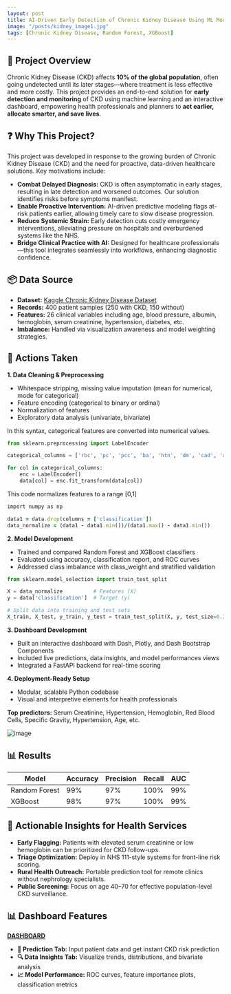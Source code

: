 ```yaml
---
layout: post
title: AI-Driven Early Detection of Chronic Kidney Disease Using ML Models
image: "/posts/kidney_image1.jpg"
tags: [Chronic Kidney Disease, Random Forest, XGBoost]
---
```


## 📍 Project Overview
Chronic Kidney Disease (CKD) affects **10% of the global population**, often going undetected until its later stages—where treatment is less effective and more costly. 
This project provides an end-to-end solution for **early detection and monitoring** of CKD using machine learning and an interactive dashboard, empowering health professionals and planners to **act earlier, 
allocate smarter, and save lives**.

## ❓ Why This Project?
This project was developed in response to the growing burden of Chronic Kidney Disease (CKD) and the need for proactive, data-driven healthcare solutions. Key motivations include:
- **Combat Delayed Diagnosis:** CKD is often asymptomatic in early stages, resulting in late detection and worsened outcomes. Our solution identifies risks before symptoms manifest.
- **Enable Proactive Intervention:** AI-driven predictive modeling flags at-risk patients earlier, allowing timely care to slow disease progression.
- **Reduce Systemic Strain:** Early detection cuts costly emergency interventions, alleviating pressure on hospitals and overburdened systems like the NHS.
- **Bridge Clinical Practice with AI:** Designed for healthcare professionals—this tool integrates seamlessly into workflows, enhancing diagnostic confidence.

## 📦 Data Source
- **Dataset:** [Kaggle Chronic Kidney Disease Dataset](https://www.kaggle.com/datasets/yasserhessein/chronic-kidney-disease)
- **Records:** 400 patient samples (250 with CKD, 150 without)
- **Features:** 26 clinical variables including age, blood pressure, albumin, hemoglobin, serum creatinine, hypertension, diabetes, etc.
- **Imbalance:** Handled via visualization awareness and model weighting strategies.

## 🧰 Actions Taken
**1. Data Cleaning & Preprocessing**
- Whitespace stripping, missing value imputation (mean for numerical, mode for categorical)
- Feature encoding (categorical to binary or ordinal)
- Normalization of features
- Exploratory data analysis (univariate, bivariate)

In this syntax, categorical features are converted into numerical values.
```python
from sklearn.preprocessing import LabelEncoder

categorical_columns = ['rbc', 'pc', 'pcc', 'ba', 'htn', 'dm', 'cad', 'appet', 'pe', 'ane', 'classification']

for col in categorical_columns:
    enc = LabelEncoder()
    data[col] = enc.fit_transform(data[col])
```

This code normalizes features to a range [0,1]
```ruby
import numpy as np

data1 = data.drop(columns = ['classification'])
data_normalize = (data1 - data1.min())/(data1.max() - data1.min())
```
  
**2. Model Development**
- Trained and compared Random Forest and XGBoost classifiers
- Evaluated using accuracy, classification report, and ROC curves
- Addressed class imbalance with class_weight and stratified validation

```python
from sklearn.model_selection import train_test_split

X = data_normalize          # Features (X)
y = data['classification']  # Target (y)

# Split data into training and test sets
X_train, X_test, y_train, y_test = train_test_split(X, y, test_size=0.2, random_state=42)
```

**3. Dashboard Development**
- Built an interactive dashboard with Dash, Plotly, and Dash Bootstrap Components
- Included live predictions, data insights, and model performances views
- Integrated a FastAPI backend for real-time scoring

**4. Deployment-Ready Setup**
- Modular, scalable Python codebase
- Visual and interpretive elements for health professionals

**Top predictors:** Serum Creatinine, Hypertension, Hemoglobin, Red Blood Cells, Specific Gravity, Hypertension, Age, etc.

![image](https://github.com/user-attachments/assets/166ceb9d-6d83-4020-b6f9-6206f92ae6b3)

## 📊 Results

|Model	| Accuracy	| Precision	| Recall	| AUC |
| --- |--- |----| ----| ---|
| Random Forest	| 99%	| 97%	|100%	|99%|
| XGBoost |	98%	| 97%	|100% 	| 99% |

## 🧠 Actionable Insights for Health Services
- **Early Flagging:** Patients with elevated serum creatinine or low hemoglobin can be prioritized for CKD follow-ups.
- **Triage Optimization:** Deploy in NHS 111-style systems for front-line risk scoring.
- **Rural Health Outreach:** Portable prediction tool for remote clinics without nephrology specialists.
- **Public Screening:** Focus on age 40–70 for effective population-level CKD surveillance.

## 📊 Dashboard Features 
[**DASHBOARD**](https://chronic-kidney-disease-dashboard.onrender.com/)
- **🧾 Prediction Tab:** Input patient data and get instant CKD risk prediction
- **🔍 Data Insights Tab:** Visualize trends, distributions, and bivariate analysis
- **📈 Model Performance:** ROC curves, feature importance plots, classification metrics
